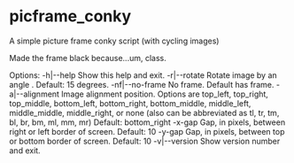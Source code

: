 # picframe_conky
A simple picture frame conky script (with cycling images)


Made the frame black because...um, class.

Options:
-h|--help               Show this help and exit.
-r|--rotate  <angle>    Rotate image by an angle <angle>. Default: 15 degrees.
-nf|--no-frame          No frame. Default has frame.
-a|--alignment          Image alignment position. Options are top_left, 
                        top_right, top_middle, bottom_left, bottom_right, 
                        bottom_middle, middle_left, middle_middle, 
                        middle_right, or none (also can be abbreviated as 
                        tl, tr, tm, bl, br, bm, ml, mm, mr)
                        Default: bottom_right
-x-gap <x-gap>          Gap, in pixels, between right or left border of screen.
                        Default: 10
-y-gap <y-gap>          Gap, in pixels, between top or bottom border of screen.
                        Default: 10
-v|--version            Show version number and exit.
